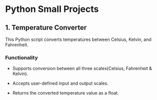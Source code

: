# Python Small Projects


## 1. Temperature Converter
This Python script converts temperatures between Celsius, Kelvin, and Fahrenheit.

### Functionality
- Supports conversion between all three scales(Celsius, Fahrenheit & Kelvin).

- Accepts user-defined input and output scales.

- Returns the converted temperature value as a float.
